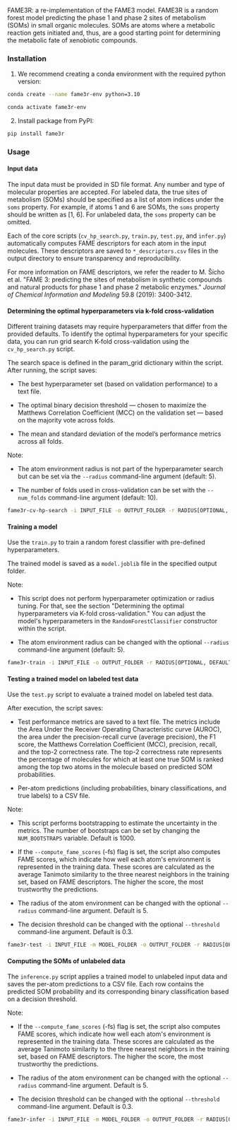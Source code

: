 FAME3R: a re-implementation of the FAME3 model. FAME3R is a random forest model predicting the phase 1 and phase 2 sites of metabolism (SOMs) in small organic molecules. SOMs are atoms where a metabolic reaction gets initiated and, thus, are a good starting point for determining the metabolic fate of xenobiotic compounds.

### Installation

1. We recommend creating a conda environment with the required python version:

```sh
conda create --name fame3r-env python=3.10
```

```sh
conda activate fame3r-env
```

2. Install package from PyPI:

```sh
pip install fame3r
```

### Usage

#### Input data

The input data must be provided in SD file format. Any number and type of molecular properties are accepted. For labeled data, the true sites of metabolism (SOMs) should be specified as a list of atom indices under the `soms` property. For example, if atoms 1 and 6 are SOMs, the `soms` property should be written as [1, 6]. For unlabeled data, the `soms` property can be omitted.

Each of the core scripts (`cv_hp_search.py`, `train.py`, `test.py`, and `infer.py`) automatically computes FAME descriptors for each atom in the input molecules. These descriptors are saved to `*_descriptors.csv` files in the output directory to ensure transparency and reproducibility.

For more information on FAME descriptors, we refer the reader to M. Šícho et al. "FAME 3: predicting the sites of metabolism in synthetic compounds and natural products for phase 1 and phase 2 metabolic enzymes." *Journal of Chemical Information and Modeling* 59.8 (2019): 3400-3412.

#### Determining the optimal hyperparameters via k-fold cross-validation

Different training datasets may require hyperparameters that differ from the provided defaults. To identify the optimal hyperparameters for your specific data, you can run grid search K-fold cross-validation using the `cv_hp_search.py` script.

The search space is defined in the param_grid dictionary within the script. After running, the script saves:

- The best hyperparameter set (based on validation performance) to a text file.

- The optimal binary decision threshold — chosen to maximize the Matthews Correlation Coefficient (MCC) on the validation set — based on the majority vote across folds.

- The mean and standard deviation of the model’s performance metrics across all folds.

Note:

- The atom environment radius is not part of the hyperparameter search but can be set via the `--radius` command-line argument (default: 5).

- The number of folds used in cross-validation can be set with the `--num_folds` command-line argument (default: 10).

```sh
fame3r-cv-hp-search -i INPUT_FILE -o OUTPUT_FOLDER -r RADIUS[OPTIONAL, DEFAULT=5] -n NUM_FOLDS[OPTIONAL, DEFAULT=10]
```

#### Training a model

Use the `train.py` to train a random forest classifier with pre-defined hyperparameters.

The trained model is saved as a `model.joblib` file in the specified output folder.

Note:

- This script does not perform hyperparameter optimization or radius tuning. For that, see the section "Determining the optimal hyperparameters via K-fold cross-validation." You can adjust the model's hyperparameters in the `RandomForestClassifier` constructor within the script.

- The atom environment radius can be changed with the optional `--radius` command-line argument (default: 5).

```sh
fame3r-train -i INPUT_FILE -o OUTPUT_FOLDER -r RADIUS[OPTIONAL, DEFAULT=5] -n N_ESIMATORS[OPTIONAL, DEFAULT=100] -md MAX_DEPTH[OPTIONAL, DEFAULT=None] -mss MIN_SAMPLES_SPLIT[OPTIONAL, DEFAULT=2] -msl MIN_SAMPLES_LEAF[OPTIONAL, DEFAULT=1] -mf MAX_FEATURES[OPTIONAL, DEFAULT=sqrt] -c CLASS_WEIGHT[OPTIONAL, DEFAULT=balanced]
```

#### Testing a trained model on labeled test data

Use the `test.py` script to evaluate a trained model on labeled test data.

After execution, the script saves:

- Test performance metrics are saved to a text file. The metrics include the Area Under the Receiver Operating Characteristic curve (AUROC), the area under the precision-recall curve (average precision), the F1 score, the Matthews Correlation Coefficient (MCC), precision, recall, and the top-2 correctness rate. The top-2 correctness rate represents the percentage of molecules for which at least one true SOM is ranked among the top two atoms in the molecule based on predicted SOM probabilities.

- Per-atom predictions (including probabilities, binary classifications, and true labels) to a CSV file.

Note:

- This script performs bootstrapping to estimate the uncertainty in the metrics. The number of bootstraps can be set by changing the `NUM_BOOTSTRAPS` variable. Default is 1000.

- If the `--compute_fame_scores` (-fs) flag is set, the script also computes FAME scores, which indicate how well each atom's environment is represented in the training data. These scores are calculated as the average Tanimoto similarity to the three nearest neighbors in the training set, based on FAME descriptors. The higher the score, the most trustworthy the predictions.

- The radius of the atom environment can be changed with the optional `--radius` command-line argument. Default is 5.

- The decision threshold can be changed with the optional `--threshold` command-line argument. Default is 0.3.

```sh
fame3r-test -i INPUT_FILE -m MODEL_FOLDER -o OUTPUT_FOLDER -r RADIUS[OPTIONAL, DEFAULT=5] -t THRESHOLD[OPTIONAL, DEFAULT=0.3] -fs[OPTIONAL]
```

#### Computing the SOMs of unlabeled data

The `inference.py` script applies a trained model to unlabeled input data and saves the per-atom predictions to a CSV file. Each row contains the predicted SOM probability and its corresponding binary classification based on a decision threshold.

Note:

- If the `--compute_fame_scores` (-fs) flag is set, the script also computes FAME scores, which indicate how well each atom's environment is represented in the training data. These scores are calculated as the average Tanimoto similarity to the three nearest neighbors in the training set, based on FAME descriptors. The higher the score, the most trustworthy the predictions.

- The radius of the atom environment can be changed with the optional `--radius` command-line argument. Default is 5.

- The decision threshold can be changed with the optional `--threshold` command-line argument. Default is 0.3.

```sh
fame3r-infer -i INPUT_FILE -m MODEL_FOLDER -o OUTPUT_FOLDER -r RADIUS[OPTIONAL, DEFAULT=5] -t THRESHOLD[OPTIONAL, DEFAULT=0.3] -fs[OPTIONAL]
```
